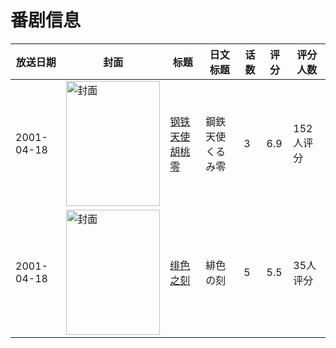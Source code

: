 # 番剧信息

|放送日期|封面|标题|日文标题|话数|评分|评分人数|
|---|---|---|---|---|---|---|
|2001-04-18|<img src="https://lain.bgm.tv/pic/cover/c/9c/47/19524_ttSx5.jpg" alt="封面" style="width:150px;height:200px;object-fit:cover;">|[钢铁天使胡桃零](https://bangumi.tv/subject/19524)|鋼鉄天使くるみ零|3|6.9|152人评分|
|2001-04-18|<img src="https://bangumi.tv/img/no_icon_subject.png" alt="封面" style="width:150px;height:200px;object-fit:cover;">|[绯色之刻](https://bangumi.tv/subject/113925)|緋色の刻|5|5.5|35人评分|
